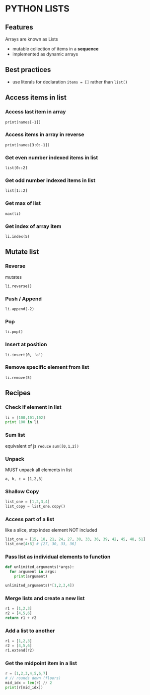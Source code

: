 # PYTHON LISTS

## Features
Arrays are known as Lists
- mutable collection of items in a __sequence__
- implemented as dynamic arrays

## Best practices
- use literals for declaration `items = []` rather than `list()`

## Access items in list

### Access last item in array

`print(names[-1])`

### Access items in array in reverse

`print(names[3:0:-1])`

### Get even number indexed items in list
`list[0::2]`

### Get odd number indexed items in list
`list[1::2]`

### Get max of list

`max(li)`

### Get index of array item

`li.index(5)`

## Mutate list

### Reverse

mutates

`li.reverse()`

### Push / Append

`li.append(-2)`

### Pop

`li.pop()`

### Insert at position

`li.insert(0, 'a')`

### Remove specific element from list

`li.remove(5)`

## Recipes

### Check if element in list

```python
li = [100,101,102]
print 100 in li
```

### Sum list

equivalent of js `reduce`
`sum([0,1,2])`

### Unpack

MUST unpack all elements in list

`a, b, c = [1,2,3]`

### Shallow Copy

```python
list_one = [1,2,3,4]
list_copy = list_one.copy()
```

### Access part of a list

like a slice, stop index element NOT included

```python
list_one = [15, 18, 21, 24, 27, 30, 33, 36, 39, 42, 45, 48, 51]
list_one[4:8] # [27, 30, 33, 36]
```

### Pass list as individual elements to function

```python
def unlimited_arguments(*args):
  for argument in args:
    print(argument)

unlimited_arguments(*[1,2,3,4])
```

### Merge lists and create a new list
```python
r1 = [1,2,3]
r2 = [4,5,6]
return r1 + r2
```

### Add a list to another
```python
r1 = [1,2,3]
r2 = [4,5,6]
r1.extend(r2)
```

### Get the midpoint item in a list
```python
r = [1,2,3,4,5,6,7]
# // rounds down (floors)
mid_idx = len(r) // 2
print(r[mid_idx])
```